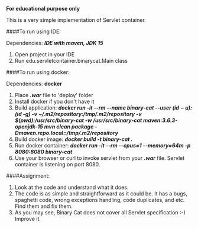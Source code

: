 **For educational purpose only**

This is a very simple implementation of Servlet container.

####To run using IDE:

Dependencies: ***IDE with maven, JDK 15***
1. Open project in your IDE
1. Run edu.servletcontainer.binarycat.Main class

####To run using docker:

Dependencies: **docker**
1. Place ***.war*** file to 'deploy' folder
1. Install docker if you don't have it
1. Build application: ***docker run -it --rm --name binary-cat --user $(id -u):$(id -g) -v ~/.m2/repository:/tmp/.m2/repository -v $(pwd):/usr/src/binary-cat -w /usr/src/binary-cat maven:3.6.3-openjdk-15 mvn clean package -Dmaven.repo.local=/tmp/.m2/repository***
1. Build docker image: ***docker build -t binary-cat .*** 
1. Run docker container: ***docker run -it --rm --cpus=1 --memory=64m -p 8080:8080 binary-cat***
1. Use your browser or curl to invoke servlet from your ***.war*** file. Servlet container is listening on port 8080. 

####Assignment:
1. Look at the code and understand what it does.
1. The code is as simple and straightforward as it could be. It has a bugs, spaghetti code, wrong exceptions handling, code duplicates, and etc. Find them and fix them.
1. As you may see, Binary Cat does not cover all Servlet specification :-) Improve it.
